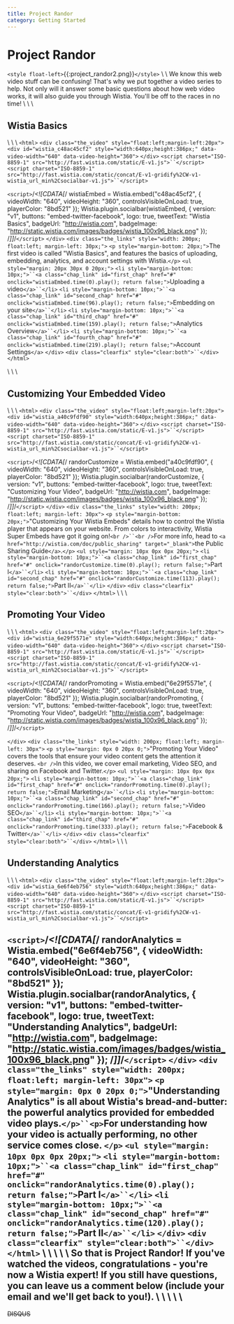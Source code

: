 ```yaml
---
title: Project Randor
category: Getting Started
---
```


# Project Randor

`<style float-left>`{{:project_randor2.png}}`</style>`
\\
\\
We know this web video stuff can be confusing!  That's why we put together a video series to help.  Not only will it answer some basic questions about how web video works, it will also guide you through Wistia.  You'll be off to the races in no time!
\\
\\
\\
## Wistia Basics

\\
\\
\\
`<html>`
`<div class="the_video" style="float:left;margin-left:20px">`
`<div id="wistia_c48ac45cf2" style="width:640px;height:386px;" data-video-width="640" data-video-height="360">`&nbsp;`</div>`
`<script charset="ISO-8859-1" src="http://fast.wistia.com/static/E-v1.js">``</script>`
`<script charset="ISO-8859-1" src="http://fast.wistia.com/static/concat/E-v1-gridify%2CW-v1-wistia_url_min%2Csocialbar-v1.js">``</script>`

`<script>`/*<![CDATA[*/
wistiaEmbed = Wistia.embed("c48ac45cf2", {
    videoWidth: "640",
    videoHeight: "360",
    controlsVisibleOnLoad: true,
    playerColor: "8bd521"
});
Wistia.plugin.socialbar(wistiaEmbed, {
    version: "v1",
    buttons: "embed-twitter-facebook",
    logo: true,
    tweetText: "Wistia Basics",
    badgeUrl: "http://wistia.com",
    badgeImage: "http://static.wistia.com/images/badges/wistia_100x96_black.png"
});
/*]]*/`</script>`
`</div>`
`<div class="the_links" style="width: 200px; float:left; margin-left: 30px;">`
`<p style="margin-bottom: 20px;">`The first video is called "Wistia Basics", and features the basics of uploading, embedding, analytics, and account settings with Wistia.`</p>`
`<ul style="margin: 20px 30px 0 20px;">`
`<li style="margin-bottom: 10px;">``<a class="chap_link" id="first_chap" href="#" onclick="wistiaEmbed.time(0).play(); return false;">`Uploading a video`</a>``</li>`
`<li style="margin-bottom: 10px;">``<a class="chap_link" id="second_chap" href="#" onclick="wistiaEmbed.time(96).play(); return false;">`Embedding on your site`</a>``</li>`
`<li style="margin-bottom: 10px;">``<a class="chap_link" id="third_chap" href="#" onclick="wistiaEmbed.time(159).play(); return false;">`Analytics Overview`</a>``</li>`
`<li style="margin-bottom: 10px;">``<a class="chap_link" id="fourth_chap" href="#" onclick="wistiaEmbed.time(219).play(); return false;">`Account Settings`</a>`
`</div>`
`<div class="clearfix" style="clear:both">``</div>`
`</html>`


\\
\\
\\
## Customizing Your Embedded Video

\\
\\
\\
`<html>`
`<div class="the_video" style="float:left;margin-left:20px">`
`<div id="wistia_a40c9fdf90" style="width:640px;height:386px;" data-video-width="640" data-video-height="360">`&nbsp;`</div>`
`<script charset="ISO-8859-1" src="http://fast.wistia.com/static/E-v1.js">``</script>`
`<script charset="ISO-8859-1" src="http://fast.wistia.com/static/concat/E-v1-gridify%2CW-v1-wistia_url_min%2Csocialbar-v1.js">``</script>`

`<script>`/*<![CDATA[*/
randorCustomize = Wistia.embed("a40c9fdf90", {
    videoWidth: "640",
    videoHeight: "360",
    controlsVisibleOnLoad: true,
    playerColor: "8bd521"
});
Wistia.plugin.socialbar(randorCustomize, {
    version: "v1",
    buttons: "embed-twitter-facebook",
    logo: true,
    tweetText: "Customizing Your Video",
    badgeUrl: "http://wistia.com",
    badgeImage: "http://static.wistia.com/images/badges/wistia_100x96_black.png"
});
/*]]*/`</script>`
`</div>`
`<div class="the_links" style="width: 200px; float:left; margin-left: 30px">`
`<p style="margin-bottom: 20px;">`"Customizing Your Wistia Embeds" details how to control the Wistia player that appears on your website. From colors to interactivity, Wistia Super Embeds have got it going on!`<br />``<br />`For more info, head to `<a href="http://wistia.com/doc/public_sharing" target="_blank">`the Public Sharing Guide`</a>`.`</p>`
`<ul style="margin: 10px 0px 0px 20px;">`
`<li style="margin-bottom: 10px;">``<a class="chap_link" id="first_chap" href="#" onclick="randorCustomize.time(0).play(); return false;">`Part I`</a>``</li>`
`<li style="margin-bottom: 10px;">``<a class="chap_link" id="second_chap" href="#" onclick="randorCustomize.time(113).play(); return false;">`Part II`</a>``</li>`
`</div>`
`<div class="clearfix" style="clear:both">``</div>`
`</html>`
\\
\\
\\
## Promoting Your Video

\\
\\
\\
`<html>`
`<div class="the_video" style="float:left;margin-left:20px">`
`<div id="wistia_6e29f5571e" style="width:640px;height:386px;" data-video-width="640" data-video-height="360">`&nbsp;`</div>`
`<script charset="ISO-8859-1" src="http://fast.wistia.com/static/E-v1.js">``</script>`
`<script charset="ISO-8859-1" src="http://fast.wistia.com/static/concat/E-v1-gridify%2CW-v1-wistia_url_min%2Csocialbar-v1.js">``</script>`

`<script>`/*<![CDATA[*/
randorPromoting = Wistia.embed("6e29f5571e", {
    videoWidth: "640",
    videoHeight: "360",
    controlsVisibleOnLoad: true,
    playerColor: "8bd521"
});
Wistia.plugin.socialbar(randorPromoting, {
    version: "v1",
    buttons: "embed-twitter-facebook",
    logo: true,
    tweetText: "Promoting Your Video",
    badgeUrl: "http://wistia.com",
    badgeImage: "http://static.wistia.com/images/badges/wistia_100x96_black.png"
});
/*]]*/`</script>`

`</div>`
`<div class="the_links" style="width: 200px; float:left; margin-left: 30px">`
`<p style="margin: 0px 0 20px 0;">`"Promoting Your Video" covers the tools that ensure your video content gets the attention it deserves. `<br />`In this video, we cover email marketing, Video SEO, and sharing on Facebook and Twitter.`</p>`
`<ul style="margin: 10px 0px 0px 20px;">`
`<li style="margin-bottom: 10px;">``<a class="chap_link" id="first_chap" href="#" onclick="randorPromoting.time(0).play(); return false;">`Email Marketing`</a>``</li>`
`<li style="margin-bottom: 10px;">``<a class="chap_link" id="second_chap" href="#" onclick="randorPromoting.time(166).play(); return false;">`Video SEO`</a>``</li>`
`<li style="margin-bottom: 10px;">``<a class="chap_link" id="third_chap" href="#" onclick="randorPromoting.time(333).play(); return false;">`Facebook & Twitter`</a>``</li>`
`</div>`
`<div class="clearfix" style="clear:both">``</div>`
`</html>`
\\
\\
\\
## Understanding Analytics

\\
\\
\\
`<html>`
`<div class="the_video" style="float:left;margin-left:20px">`
`<div id="wistia_6e6f4eb756" style="width:640px;height:386px;" data-video-width="640" data-video-height="360">`&nbsp;`</div>`
`<script charset="ISO-8859-1" src="http://fast.wistia.com/static/E-v1.js">``</script>`
`<script charset="ISO-8859-1" src="http://fast.wistia.com/static/concat/E-v1-gridify%2CW-v1-wistia_url_min%2Csocialbar-v1.js">``</script>`

`<script>`/*<![CDATA[*/
randorAnalytics = Wistia.embed("6e6f4eb756", {
    videoWidth: "640",
    videoHeight: "360",
    controlsVisibleOnLoad: true,
    playerColor: "8bd521"
});
Wistia.plugin.socialbar(randorAnalytics, {
    version: "v1",
    buttons: "embed-twitter-facebook",
    logo: true,
    tweetText: "Understanding Analytics",
    badgeUrl: "http://wistia.com",
    badgeImage: "http://static.wistia.com/images/badges/wistia_100x96_black.png"
});
/*]]*/`</script>`
`</div>`
`<div class="the_links" style="width: 200px; float:left; margin-left: 30px">`
`<p style="margin: 0px 0 20px 0;">`"Understanding Analytics" is all about Wistia's bread-and-butter: the powerful analytics provided for embedded video plays.`</p>``<p>`For understanding how your video is actually performing, no other service comes close. `</p>`
`<ul style="margin: 10px 0px 0px 20px;">`
`<li style="margin-bottom: 10px;">``<a class="chap_link" id="first_chap" href="#" onclick="randorAnalytics.time(0).play(); return false;">`Part I`</a>``</li>`
`<li style="margin-bottom: 10px;">``<a class="chap_link" id="second_chap" href="#" onclick="randorAnalytics.time(120).play(); return false;">`Part II`</a>``</li>`
`</div>`
`<div class="clearfix" style="clear:both">``</div>`
`</html>`
\\
\\
\\
\\
\\
So that is Project Randor!  If you've watched the videos, congratulations - you're now a Wistia expert!  If you still have questions, you can leave us a comment below (include your email and we'll get back to you!).
\\
\\
\\
\\
\\
----
~~DISQUS~~

